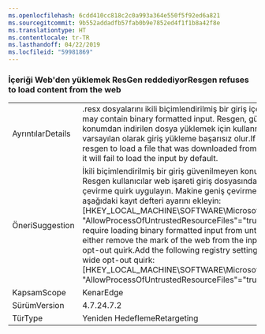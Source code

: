 ```yaml
---
ms.openlocfilehash: 6cdd410cc818c2c0a993a364e550f5f92ed6a821
ms.sourcegitcommit: 9b552addadfb57fab0b9e7852ed4f1f1b8a42f8e
ms.translationtype: HT
ms.contentlocale: tr-TR
ms.lasthandoff: 04/22/2019
ms.locfileid: "59981869"
---
```

### <a name="resgen-refuses-to-load-content-from-the-web"></a><span data-ttu-id="e1fe5-101">İçeriği Web'den yüklemek ResGen reddediyor</span><span class="sxs-lookup"><span data-stu-id="e1fe5-101">Resgen refuses to load content from the web</span></span>

|   |   |
|---|---|
|<span data-ttu-id="e1fe5-102">Ayrıntılar</span><span class="sxs-lookup"><span data-stu-id="e1fe5-102">Details</span></span>|<span data-ttu-id="e1fe5-103">.resx dosyalarını ikili biçimlendirilmiş bir giriş içeriyor olabilir.</span><span class="sxs-lookup"><span data-stu-id="e1fe5-103">.resx files may contain binary formatted input.</span></span> <span data-ttu-id="e1fe5-104">Resgen, güvenilmeyen bir konumdan indirilen dosya yüklemek için kullanmayı denerseniz, varsayılan olarak giriş yükleme başarısız olur.</span><span class="sxs-lookup"><span data-stu-id="e1fe5-104">If you attempt to use resgen to load a file that was downloaded from an untrusted location, it will fail to load the input by default.</span></span>|
|<span data-ttu-id="e1fe5-105">Öneri</span><span class="sxs-lookup"><span data-stu-id="e1fe5-105">Suggestion</span></span>|<span data-ttu-id="e1fe5-106">İkili biçimlendirilmiş bir giriş güvenilmeyen konumlardan gerektiren Resgen kullanıcılar web işareti giriş dosyasından kaldırın veya geri çevirme quirk uygulayın. Makine geniş çevirme quirk uygulamak için aşağıdaki kayıt defteri ayarını ekleyin: [HKEY_LOCAL_MACHINE\SOFTWARE\Microsoft.NETFramework\SDK] &quot;AllowProcessOfUntrustedResourceFiles&quot;=&quot;true&quot;</span><span class="sxs-lookup"><span data-stu-id="e1fe5-106">Resgen users who require loading binary formatted input from untrusted locations can either remove the mark of the web from the input file or apply the opt-out quirk.Add the following registry setting to apply the machine wide opt-out quirk: [HKEY_LOCAL_MACHINE\SOFTWARE\Microsoft.NETFramework\SDK] &quot;AllowProcessOfUntrustedResourceFiles&quot;=&quot;true&quot;</span></span>|
|<span data-ttu-id="e1fe5-107">Kapsam</span><span class="sxs-lookup"><span data-stu-id="e1fe5-107">Scope</span></span>|<span data-ttu-id="e1fe5-108">Kenar</span><span class="sxs-lookup"><span data-stu-id="e1fe5-108">Edge</span></span>|
|<span data-ttu-id="e1fe5-109">Sürüm</span><span class="sxs-lookup"><span data-stu-id="e1fe5-109">Version</span></span>|<span data-ttu-id="e1fe5-110">4.7.2</span><span class="sxs-lookup"><span data-stu-id="e1fe5-110">4.7.2</span></span>|
|<span data-ttu-id="e1fe5-111">Tür</span><span class="sxs-lookup"><span data-stu-id="e1fe5-111">Type</span></span>|<span data-ttu-id="e1fe5-112">Yeniden Hedefleme</span><span class="sxs-lookup"><span data-stu-id="e1fe5-112">Retargeting</span></span>|
